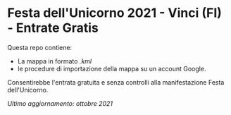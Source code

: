 # Festa dell'Unicorno 2021 - Vinci (FI) - Entrate Gratis

Questa repo contiene:
 - La mappa in formato _.kml_
 - le procedure di importazione della mappa su un account Google.

Consentirebbe l'entrata gratuita e senza controlli alla manifestazione Festa dell'Unicorno.

_Ultimo aggiornamento: ottobre 2021_
